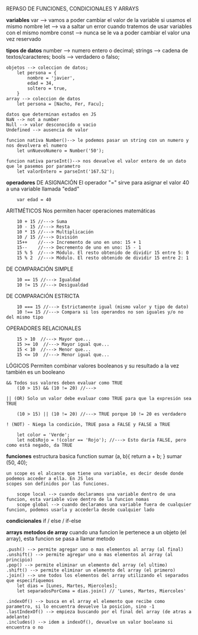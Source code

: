 REPASO DE FUNCIONES, CONDICIONALES Y ARRAYS

**variables**
    var --> vamos a poder cambiar el valor de la variable si usamos el mismo nombre
    let --> va a saltar un error cuando tratemos de usar variables con el mismo nombre
    const --> nunca se le va a poder cambiar el valor una vez reservado

**tipos de datos**
    number --> numero entero o decimal;
    strings --> cadena de textos/caracteres;
    bools --> verdadero o falso;

    objetos --> coleccion de datos;
        let persona = {
            nombre = 'javier',
            edad = 34,
            soltero = true,
        }
    array --> coleccion de datos
        let persona = [Nacho, Fer, Facu];

    datos que determinan estados en JS
    NaN --> not a number
    Null --> valor desconocido o vacio
    Undefined --> ausencia de valor

    funcion nativa Number()--> le podemos pasar un string con un numero y nos devolvera el numero
        let unNuevoNumero = Number('50');

    funcion nativa parseInt()--> nos devuelve el valor entero de un dato que le pasemos por parametro
        let valorEntero = parseInt('167.52');

**operadores**
DE ASIGNACIÓN
    El operador "=" sirve para asignar el valor 40 a una variable llamada "edad"

        var edad = 40

ARITMÉTICOS
    Nos permiten hacer operaciones matemáticas

        10 + 15 //---> Suma
        10 - 15 //---> Resta
        10 * 15 //---> Multiplicación
        10 / 15 //---> División
        15++    //---> Incremento de uno en uno: 15 + 1
        15--    //---> Decremento de uno en uno: 15 - 1
        15 % 5  //---> Módulo. El resto obtenido de dividir 15 entre 5: 0
        15 % 2  //---> Módulo. El resto obtenido de dividir 15 entre 2: 1


DE COMPARACIÓN SIMPLE

        10 == 15 //---> Igualdad
        10 != 15 //---> Desigualdad

DE COMPARACIÓN ESTRICTA

        10 === 15 //---> Estrictamente igual (mismo valor y tipo de dato)
        10 !== 15 //---> Compara si los operandos no son iguales y/o no del mismo tipo

OPERADORES RELACIONALES

        15 > 10  //---> Mayor que...
        15 >= 10  //---> Mayor igual que...
        15 < 10  //---> Menor que...
        15 <= 10  //---> Menor igual que...

LÓGICOS
    Permiten combinar valores booleanos y su resultado a la vez también es un booleano

    && Todos sus valores deben evaluar como TRUE
        (10 > 15) && (10 != 20) //---> 

    || (OR) Solo un valor debe evaluar como TRUE para que la expresión sea TRUE

        (10 > 15) || (10 != 20) //---> TRUE porque 10 != 20 es verdadero

    ! (NOT) - Niega la condición, TRUE pasa a FALSE y FALSE a TRUE

        let color = 'Verde';
        let noEsRojo = !(color == 'Rojo'); //---> Esto daría FALSE, pero como está negado, da TRUE

**funciones** 
    estructura basica
        function sumar (a, b){
            return a + b;
        }
        sumar (50, 40);

    un scope es el alcance que tiene una variable, es decir desde donde podemos acceder a ella. En JS los 
    scopes son definidos por las funciones.

        scope local --> cuando declaramos una variable dentro de una funcion, esta variable vive dentro de la funcion nomas
        scope global --> cuando declaramos una variable fuera de cualquier funcion, podemos usarla y accederla desde cualquier lado

**condicionales**
    if / else / if-else

**arrays**
**metodos de array**
    cuando una funcion le pertenece a un objeto (el array), esta funcion se pasa a llamar metodo

    .push() --> permite agregar uno o mas elementos al array (al final)
    .unshift() --> permite agregar uno o mas elementos al array (al principio)
    .pop() --> permite eliminar un elemento del array (el ultimo)
    .shift() --> permite eliminar un elemento del array (el primero)
    .join() --> une todos los elementos del array utilizando el separados que especifiquemos 
        let dias = [Lunes, Martes, Miercoles];
        let separadosPorComa = dias.join() // 'Lunes, Martes, Miercoles'
    
    .indexOf() --> busca en el array el elemento que recibe como parametro, si lo encuentra devuelve la posicion, sino -1
    .lastIndexOf() --> empieza buscando por el final del array (de atras a adelante)
    .includes() --> idem a indexOf(), devuelve un valor booleano si encuentra o no
    